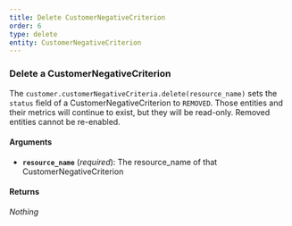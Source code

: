 ```yaml
---
title: Delete CustomerNegativeCriterion
order: 6
type: delete
entity: CustomerNegativeCriterion
---
```


### Delete a CustomerNegativeCriterion

The `customer.customerNegativeCriteria.delete(resource_name)` sets the `status` field of a CustomerNegativeCriterion to `REMOVED`. Those entities and their metrics will continue to exist, but they will be read-only. Removed entities cannot be re-enabled.

#### Arguments

- **`resource_name`** (_required_): The resource_name of that CustomerNegativeCriterion

#### Returns

_Nothing_
